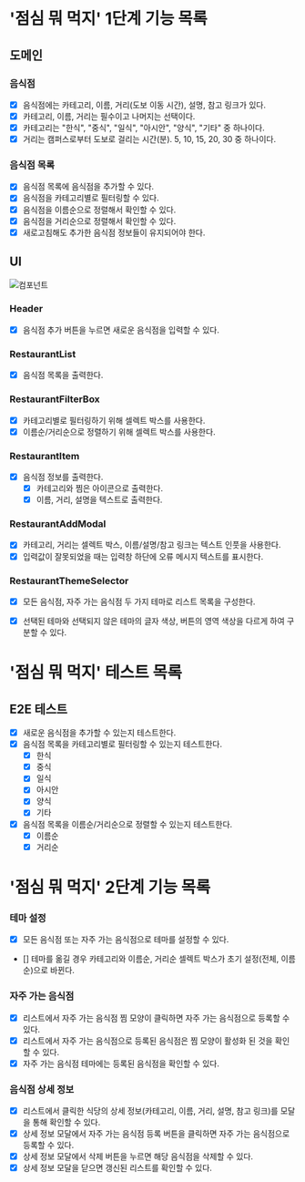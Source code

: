 # '점심 뭐 먹지' 1단계 기능 목록

## 도메인

### 음식점

- [x] 음식점에는 카테고리, 이름, 거리(도보 이동 시간), 설명, 참고 링크가 있다.
- [x] 카테고리, 이름, 거리는 필수이고 나머지는 선택이다.
- [x] 카테고리는 "한식", "중식", "일식", "아시안", "양식", "기타" 중 하나이다.
- [x] 거리는 캠퍼스로부터 도보로 걸리는 시간(분). 5, 10, 15, 20, 30 중 하나이다.

### 음식점 목록

- [x] 음식점 목록에 음식점을 추가할 수 있다.
- [x] 음식점을 카테고리별로 필터링할 수 있다.
- [x] 음식점을 이름순으로 정렬해서 확인할 수 있다.
- [x] 음식점을 거리순으로 정렬해서 확인할 수 있다.
- [x] 새로고침해도 추가한 음식점 정보들이 유지되어야 한다.

## UI

![컴포넌트](./ui.png)

### Header

- [x] 음식점 추가 버튼을 누르면 새로운 음식점을 입력할 수 있다.

### RestaurantList

- [x] 음식점 목록을 출력한다.

### RestaurantFilterBox

- [x] 카테고리별로 필터링하기 위해 셀렉트 박스를 사용한다.
- [x] 이름순/거리순으로 정렬하기 위해 셀렉트 박스를 사용한다.

### RestaurantItem

- [x] 음식점 정보를 출력한다.
  - [x] 카테고리와 찜은 아이콘으로 출력한다.
  - [x] 이름, 거리, 설명을 텍스트로 출력한다.

### RestaurantAddModal

- [x] 카테고리, 거리는 셀렉트 박스, 이름/설명/참고 링크는 텍스트 인풋을 사용한다.
- [x] 입력값이 잘못되었을 때는 입력창 하단에 오류 메시지 텍스트를 표시한다.

### RestaurantThemeSelector

- [x] 모든 음식점, 자주 가는 음식점 두 가지 테마로 리스트 목록을 구성한다.

- [x] 선택된 테마와 선택되지 않은 테마의 글자 색상, 버튼의 영역 색상을 다르게 하여 구분할 수 있다.

# '점심 뭐 먹지' 테스트 목록

## E2E 테스트

- [x] 새로운 음식점을 추가할 수 있는지 테스트한다.
- [x] 음식점 목록을 카테고리별로 필터링할 수 있는지 테스트한다.
  - [x] 한식
  - [x] 중식
  - [x] 일식
  - [x] 아시안
  - [x] 양식
  - [x] 기타
- [x] 음식점 목록을 이름순/거리순으로 정렬할 수 있는지 테스트한다.
  - [x] 이름순
  - [x] 거리순

# '점심 뭐 먹지' 2단계 기능 목록

### 테마 설정

- [x] 모든 음식점 또는 자주 가는 음식점으로 테마를 설정할 수 있다.
- [] 테마를 옮길 경우 카테고리와 이름순, 거리순 셀렉트 박스가 초기 설정(전체, 이름순)으로 바뀐다.

### 자주 가는 음식점

- [x] 리스트에서 자주 가는 음식점 찜 모양이 클릭하면 자주 가는 음식점으로 등록할 수 있다.
- [x] 리스트에서 자주 가는 음식점으로 등록된 음식점은 찜 모양이 활성화 된 것을 확인할 수 있다.
- [x] 자주 가는 음식점 테마에는 등록된 음식점을 확인할 수 있다.

### 음식점 상세 정보

- [x] 리스트에서 클릭한 식당의 상세 정보(카테고리, 이름, 거리, 설명, 참고 링크)를 모달을 통해 확인할 수 있다.
- [x] 상세 정보 모달에서 자주 가는 음식점 등록 버튼을 클릭하면 자주 가는 음식점으로 등록할 수 있다.
- [x] 상세 정보 모달에서 삭제 버튼을 누르면 해당 음식점을 삭제할 수 있다.
- [x] 상세 정보 모달을 닫으면 갱신된 리스트를 확인할 수 있다.
